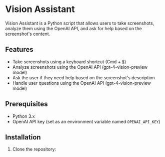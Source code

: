 # Vision Assistant

Vision Assistant is a Python script that allows users to take screenshots, analyze them using the OpenAI API, and ask for help based on the screenshot's content.

## Features

- Take screenshots using a keyboard shortcut (Cmd + §)
- Analyze screenshots using the OpenAI API (gpt-4-vision-preview model)
- Ask the user if they need help based on the screenshot's description
- Handle user questions using the OpenAI API (gpt-4-vision-preview model)

## Prerequisites

- Python 3.x
- OpenAI API key (set as an environment variable named `OPENAI_API_KEY`)

## Installation

1. Clone the repository:
